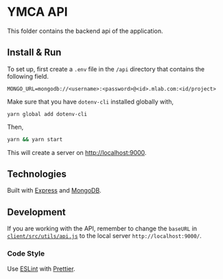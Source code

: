 # YMCA API

This folder contains the backend api of the application.

## Install & Run

To set up, first create a `.env` file in the `/api` directory that contains the following field.

```
MONGO_URL=mongodb://<username>:<password>@<id>.mlab.com:<id/project>
```

Make sure that you have `dotenv-cli` installed globally with,

```
yarn global add dotenv-cli
```

Then,

```bash
yarn && yarn start
```

This will create a server on [http://localhost:9000](http://localhost:9000).

## Technologies

Built with [Express](https://expressjs.com/) and [MongoDB](https://www.mongodb.com/).

## Development

If you are working with the API, remember to change the `baseURL` in [`client/src/utils/api.js`](https://github.com/hack4impact-uiuc/ymca/blob/master/client/src/utils/api.js) to the local server `http://localhost:9000/`.

### Code Style

Use [ESLint](https://eslint.org) with [Prettier](https://prettier.io/).
